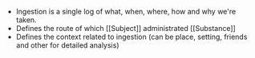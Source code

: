 - Ingestion is a single log of what, when, where, how and why we're taken.
- Defines the route of which [[Subject]] administrated [[Substance]]
- Defines the context related to ingestion (can be place, setting, friends and other for detailed analysis)